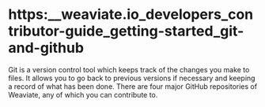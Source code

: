 # https:\_\_weaviate.io_developers_contributor-guide_getting-started_git-and-github

Git is a version control tool which keeps track of the changes you make to files. It allows you to go back to previous versions if necessary and keeping a record of what has been done. There are four major GitHub repositories of Weaviate, any of which you can contribute to.
